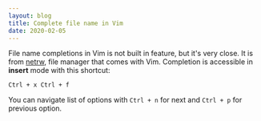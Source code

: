 ```yaml
---
layout: blog
title: Complete file name in Vim
date: 2020-02-05
---
```


File name completions in Vim is not built in feature, but it's very close.
It is from [netrw](/vim/netrw), file manager that comes with Vim. Completion
is accessible in **insert** mode with this shortcut:

```
Ctrl + x Ctrl + f
```

You can navigate list of options  with `Ctrl + n` for next and `Ctrl + p` for
previous option.
